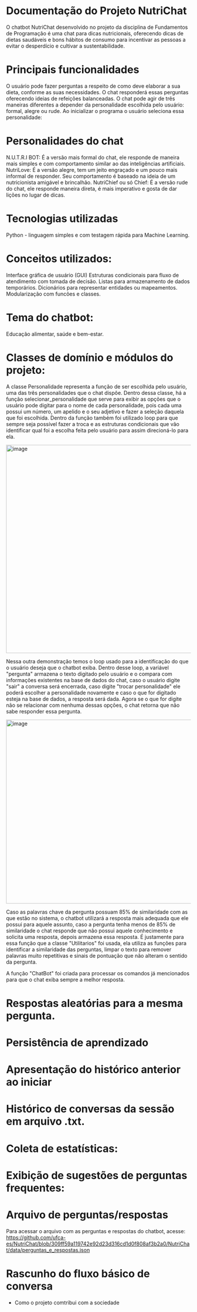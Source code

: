 # Documentação do Projeto NutriChat

O chatbot NutriChat desenvolvido no projeto da disciplina de Fundamentos de Programação é uma chat para dicas nutricionais, oferecendo dicas de dietas saudáveis e bons hábitos de consumo para incentivar as pessoas a evitar o desperdício e cultivar a sustentabilidade.

# Principais funcionalidades
O usuário pode fazer perguntas a respeito de como deve elaborar a sua dieta, conforme as suas necessidades. O chat responderá essas perguntas oferecendo ideias de refeições balanceadas. O chat pode agir de três maneiras diferentes a depender da personalidade escolhida pelo usuário: formal, alegre ou rude.
Ao inicializar o programa o usuário seleciona essa personalidade:

# Personalidades do chat
N.U.T.R.I BOT: É a versão mais formal do chat, ele responde de maneira mais simples e com comportamento similar ao das inteligências artificiais.
NutriLove: É a versão alegre, tem um jeito engraçado e um pouco mais informal de responder. Seu comportamento é baseado na ideia de um nutricionista amigável e brincalhão.
NutriChief ou só Chief: É a versão rude do chat, ele responde maneira direta, é mais imperativo e gosta de dar lições no lugar de dicas. 


# Tecnologias utilizadas
Python - linguagem simples e com testagem rápida para Machine Learning.

# Conceitos utilizados:
Interface gráfica de usuário (GUI) Estruturas condicionais para fluxo de atendimento com tomada de decisão. Listas para armazenamento de dados temporários. Dicionários para representar entidades ou mapeamentos. Modularização com funcões e classes.

# Tema do chatbot: 
Educação alimentar, saúde e bem-estar.

# Classes de domínio e módulos do projeto:

A classe Personalidade representa a função de ser escolhida pelo usuário, uma das três personalidades que o chat dispôe. Dentro dessa classe, há a função selecionar_personalidade que serve para exibir as opções que o usuário pode digitar para o nome de cada personalidade, pois cada uma possui um número, um apelido e o seu adjetivo e fazer a seleção daquela que foi escolhida. 
Dentro da função também foi utilizado loop para que sempre seja possível fazer a troca e as estruturas condicionais que vão identificar qual foi a escolha feita pelo usuário para assim direcioná-lo para ela.

<img width="905" height="566" alt="image" src="https://github.com/user-attachments/assets/fa431f9e-d5e9-49a3-b4d4-abdaf6da9059" />

Nessa outra demonstração temos o loop usado para a identificação do que o usuário deseja que o chatbot exiba. Dentro desse loop, a variável "pergunta" armazena o texto digitado pelo usuário e o compara com informações existentes na base de dados do chat, caso o usuário digite "sair" a conversa será encerrada, caso digite "trocar personalidade" ele poderá escolher a personalidade novamente e caso o que for digitado esteja na base de dados, a resposta será dada. Agora se o que for digite não se relacionar com nenhuma dessas opções, o chat retorna que não sabe responder essa pergunta.

 <img width="733" height="500" alt="image" src="https://github.com/user-attachments/assets/132d6da3-31f8-4c79-8b25-8df88b7c4100" />


Caso as palavras chave da pergunta possuam 85% de similaridade com as que estão no sistema, o chatbot utilizará a resposta mais adequada que ele possui para aquele assunto, caso a pergunta tenha menos de 85% de similaridade o chat responde que não possui aquele conhecimento e solicita uma resposta, depois armazena essa resposta. É justamente para essa função que a classe "Utilitarios" foi usada, ela utiliza as funções para identificar a similaridade das perguntas, limpar o texto para remover palavras muito repetitivas e sinais de pontuação que não alteram o sentido da pergunta.


 
A função "ChatBot" foi criada para processar os comandos já mencionados para que o chat exiba sempre a melhor resposta.

 

# Respostas aleatórias para a mesma pergunta.

# Persistência de aprendizado

# Apresentação do histórico anterior ao iniciar

# Histórico de conversas da sessão em arquivo .txt.

#	Coleta de estatísticas:

# Exibição de sugestões de perguntas frequentes:

# Arquivo de perguntas/respostas 
Para acessar o arquivo  com as perguntas e respostas do chatbot, acesse: https://github.com/ufca-es/NutriChat/blob/309ff59a119742e92d23d316cd1d0f808af3b2a0/NutriChat/data/perguntas_e_respostas.json

# Rascunho do fluxo básico de conversa



- Como o projeto comtribui com a sociedade 
